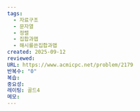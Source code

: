 ```yaml
---
tags:
  - 자료구조
  - 문자열
  - 정렬
  - 집합과맵
  - 해시를쓴집합과맵
created: 2025-09-12
reviewed:
URL: https://www.acmicpc.net/problem/2179
반복수: "0"
복습:
중요성:
레이팅: 골드4
메모:
---
```

